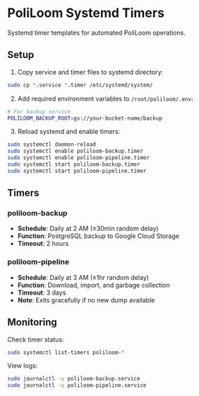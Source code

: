 # PoliLoom Systemd Timers

Systemd timer templates for automated PoliLoom operations.

## Setup

1. Copy service and timer files to systemd directory:

```bash
sudo cp *.service *.timer /etc/systemd/system/
```

2. Add required environment variables to `/root/poliloom/.env`:

```bash
# For backup service
POLILOOM_BACKUP_ROOT=gs://your-bucket-name/backup
```

3. Reload systemd and enable timers:

```bash
sudo systemctl daemon-reload
sudo systemctl enable poliloom-backup.timer
sudo systemctl enable poliloom-pipeline.timer
sudo systemctl start poliloom-backup.timer
sudo systemctl start poliloom-pipeline.timer
```

## Timers

### poliloom-backup

- **Schedule**: Daily at 2 AM (±30min random delay)
- **Function**: PostgreSQL backup to Google Cloud Storage
- **Timeout**: 2 hours

### poliloom-pipeline

- **Schedule**: Daily at 3 AM (±1hr random delay)
- **Function**: Download, import, and garbage collection
- **Timeout**: 3 days
- **Note**: Exits gracefully if no new dump available

## Monitoring

Check timer status:

```bash
sudo systemctl list-timers poliloom-*
```

View logs:

```bash
sudo journalctl -u poliloom-backup.service
sudo journalctl -u poliloom-pipeline.service
```
